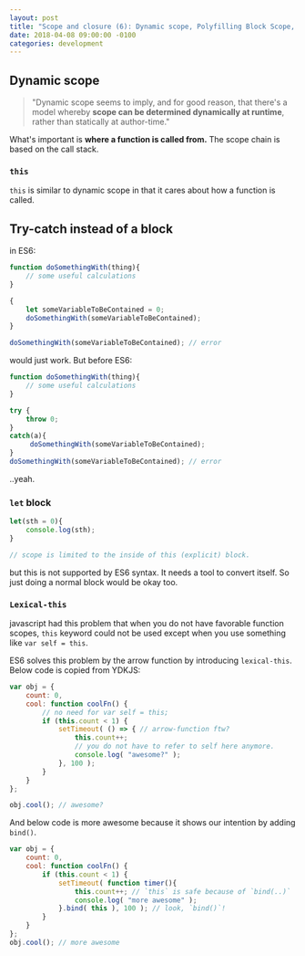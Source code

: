 ```yaml
---
layout: post
title: "Scope and closure (6): Dynamic scope, Polyfilling Block Scope, and Lexical-this"
date: 2018-04-08 09:00:00 -0100
categories: development
---
```


## Dynamic scope 

> "Dynamic scope seems to imply, and for good reason, that there's a model whereby **scope can be determined dynamically at runtime**, rather than statically at author-time." 

What's important is **where a function is called from.** The scope chain is based on the call stack. 

### `this`
`this` is similar to dynamic scope in that it cares about how a function is called.

## Try-catch instead of a block 

in ES6:
```javascript
function doSomethingWith(thing){
    // some useful calculations
}

{
    let someVariableToBeContained = 0;
    doSomethingWith(someVariableToBeContained);
}

doSomethingWith(someVariableToBeContained); // error
```
would just work. But before ES6:

```javascript
function doSomethingWith(thing){
    // some useful calculations
}

try {
    throw 0;
}
catch(a){
     doSomethingWith(someVariableToBeContained);
}
doSomethingWith(someVariableToBeContained); // error
```
..yeah. 

### `let` block

```javascript
let(sth = 0){
    console.log(sth);
}

// scope is limited to the inside of this (explicit) block.
```
but this is not supported by ES6 syntax. It needs a tool to convert itself. So just doing a normal block would be okay too.

### `Lexical-this`

javascript had this problem that when you do not have favorable function scopes, `this` keyword could not be used except when you use something like `var self = this`.

ES6 solves this problem by the arrow function by introducing `lexical-this`.
Below code is copied from YDKJS:

```javascript
var obj = {
    count: 0,
    cool: function coolFn() {
        // no need for var self = this;
        if (this.count < 1) {
            setTimeout( () => { // arrow-function ftw?
                this.count++; 
                // you do not have to refer to self here anymore. 
                console.log( "awesome?" );
            }, 100 );
        }
    }
};

obj.cool(); // awesome?
```

And below code is more awesome because it shows our intention by adding `bind()`.

```javascript
var obj = {
    count: 0,
    cool: function coolFn() {
        if (this.count < 1) {
            setTimeout( function timer(){
                this.count++; // `this` is safe because of `bind(..)`
                console.log( "more awesome" );
            }.bind( this ), 100 ); // look, `bind()`!
        }
    }
};
obj.cool(); // more awesome
```





